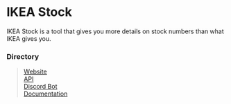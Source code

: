 # IKEA Stock
IKEA Stock is a tool that gives you more details on stock numbers than what IKEA gives you.

<!--- We use our API (which is an API Wrapper for IKEA's API) to produce stock information on the website and the discord bot. --->

### Directory
> [Website](https://ikeastock.xyz)\
> [API](https://github.com/IKEAStock/API)\
> [Discord Bot](https://github.com/IKEAStock/bot)\
> [Documentation](https://github.com/IKEAStock/documentation)


<!--- ![Logo](https://github.com/IkeaStock/.github/blob/main/ikeaStock.png) --->
